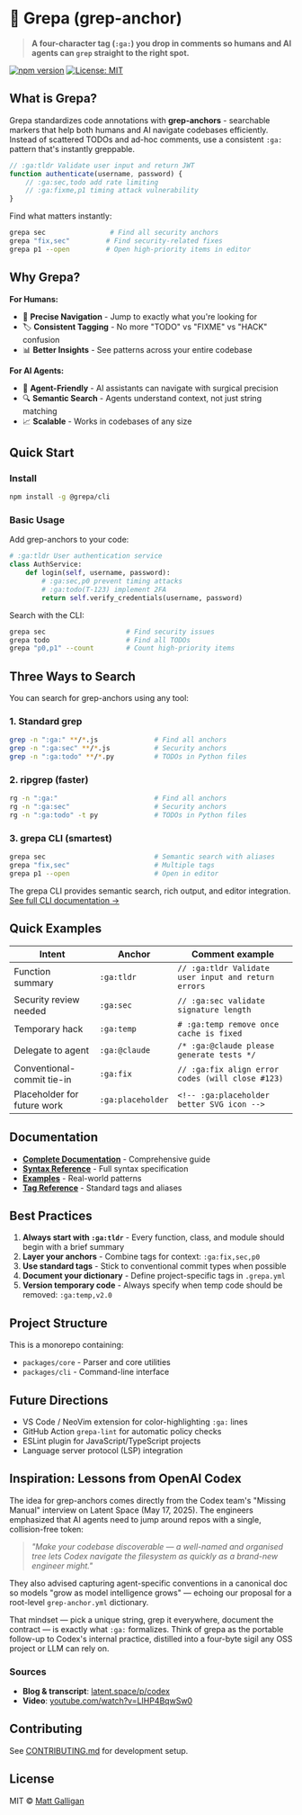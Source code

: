 # 🍇 Grepa (grep-anchor)

> **A four-character tag (`:ga:`) you drop in comments so humans and AI agents can `grep` straight to the right spot.**

[![npm version](https://img.shields.io/npm/v/@grepa/cli.svg)](https://www.npmjs.com/package/@grepa/cli)
[![License: MIT](https://img.shields.io/badge/License-MIT-yellow.svg)](https://opensource.org/licenses/MIT)

## What is Grepa?

Grepa standardizes code annotations with **grep-anchors** - searchable markers that help both humans and AI navigate codebases efficiently. Instead of scattered TODOs and ad-hoc comments, use a consistent `:ga:` pattern that's instantly greppable.

```javascript
// :ga:tldr Validate user input and return JWT
function authenticate(username, password) {
    // :ga:sec,todo add rate limiting
    // :ga:fixme,p1 timing attack vulnerability
}
```

Find what matters instantly:
```bash
grepa sec                # Find all security anchors
grepa "fix,sec"         # Find security-related fixes  
grepa p1 --open         # Open high-priority items in editor
```

## Why Grepa?

**For Humans:**

- 🎯 **Precise Navigation** - Jump to exactly what you're looking for
- 🏷️ **Consistent Tagging** - No more "TODO" vs "FIXME" vs "HACK" confusion
- 📊 **Better Insights** - See patterns across your entire codebase

**For AI Agents:**

- 🤖 **Agent-Friendly** - AI assistants can navigate with surgical precision
- 🔍 **Semantic Search** - Agents understand context, not just string matching
- 📈 **Scalable** - Works in codebases of any size

## Quick Start

### Install

```bash
npm install -g @grepa/cli
```

### Basic Usage

Add grep-anchors to your code:
```python
# :ga:tldr User authentication service
class AuthService:
    def login(self, username, password):
        # :ga:sec,p0 prevent timing attacks
        # :ga:todo(T-123) implement 2FA
        return self.verify_credentials(username, password)
```

Search with the CLI:
```bash
grepa sec                    # Find security issues
grepa todo                   # Find all TODOs
grepa "p0,p1" --count        # Count high-priority items
```

## Three Ways to Search

You can search for grep-anchors using any tool:

### 1. Standard grep
```bash
grep -n ":ga:" **/*.js              # Find all anchors
grep -n ":ga:sec" **/*.js           # Security anchors
grep -n ":ga:todo" **/*.py          # TODOs in Python files
```

### 2. ripgrep (faster)
```bash
rg -n ":ga:"                        # Find all anchors
rg -n ":ga:sec"                     # Security anchors
rg -n ":ga:todo" -t py              # TODOs in Python files
```

### 3. grepa CLI (smartest)
```bash
grepa sec                           # Semantic search with aliases
grepa "fix,sec"                     # Multiple tags
grepa p1 --open                     # Open in editor
```

The grepa CLI provides semantic search, rich output, and editor integration. [See full CLI documentation →](docs/README.md#cli-usage)

## Quick Examples

| Intent                      | Anchor            | Comment example                                  |
| --------------------------- | ----------------- | ------------------------------------------------ |
| Function summary            | `:ga:tldr`        | `// :ga:tldr Validate user input and return errors` |
| Security review needed      | `:ga:sec`         | `// :ga:sec validate signature length`           |
| Temporary hack              | `:ga:temp`        | `# :ga:temp remove once cache is fixed`          |
| Delegate to agent           | `:ga:@claude`     | `/* :ga:@claude please generate tests */`        |
| Conventional-commit tie-in  | `:ga:fix`         | `// :ga:fix align error codes (will close #123)` |
| Placeholder for future work | `:ga:placeholder` | `<!-- :ga:placeholder better SVG icon -->`       |

## Documentation

- **[Complete Documentation](docs/README.md)** - Comprehensive guide
- **[Syntax Reference](docs/syntax.md)** - Full syntax specification
- **[Examples](docs/examples.md)** - Real-world patterns
- **[Tag Reference](docs/tags/namespace.md)** - Standard tags and aliases

## Best Practices

1. **Always start with `:ga:tldr`** - Every function, class, and module should begin with a brief summary
2. **Layer your anchors** - Combine tags for context: `:ga:fix,sec,p0`
3. **Use standard tags** - Stick to conventional commit types when possible
4. **Document your dictionary** - Define project-specific tags in `.grepa.yml`
5. **Version temporary code** - Always specify when temp code should be removed: `:ga:temp,v2.0`

## Project Structure

This is a monorepo containing:

- `packages/core` - Parser and core utilities
- `packages/cli` - Command-line interface

## Future Directions

- VS Code / NeoVim extension for color-highlighting `:ga:` lines
- GitHub Action `grepa-lint` for automatic policy checks
- ESLint plugin for JavaScript/TypeScript projects
- Language server protocol (LSP) integration

## Inspiration: Lessons from OpenAI Codex

The idea for grep-anchors comes directly from the Codex team's "Missing Manual" interview on Latent Space (May 17, 2025). The engineers emphasized that AI agents need to jump around repos with a single, collision-free token:

> *"Make your codebase discoverable — a well-named and organised tree lets Codex navigate the filesystem as quickly as a brand-new engineer might."*

They also advised capturing agent-specific conventions in a canonical doc so models "grow as model intelligence grows" — echoing our proposal for a root-level `grep-anchor.yml` dictionary.

That mindset — pick a unique string, grep it everywhere, document the contract — is exactly what `:ga:` formalizes. Think of grepa as the portable follow-up to Codex's internal practice, distilled into a four-byte sigil any OSS project or LLM can rely on.

### Sources

* **Blog & transcript**: [latent.space/p/codex](https://www.latent.space/p/codex)
* **Video**: [youtube.com/watch?v=LIHP4BqwSw0](https://www.youtube.com/watch?v=LIHP4BqwSw0)

## Contributing

See [CONTRIBUTING.md](CONTRIBUTING.md) for development setup.

## License

MIT © [Matt Galligan](https://github.com/galligan)